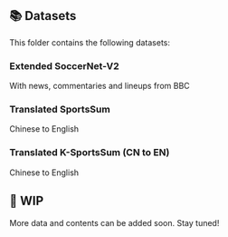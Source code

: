 ## 📚 Datasets 

This folder contains the following datasets:
### Extended SoccerNet-V2 
With news, commentaries and lineups from BBC

### Translated SportsSum
Chinese to English

### Translated K-SportsSum (CN to EN)
Chinese to English


## 🚧 WIP
More data and contents can be added soon. Stay tuned!
